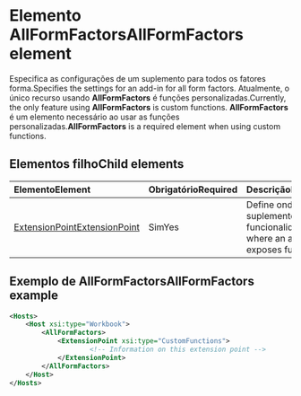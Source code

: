 # <a name="allformfactors-element"></a><span data-ttu-id="c9daf-101">Elemento AllFormFactors</span><span class="sxs-lookup"><span data-stu-id="c9daf-101">AllFormFactors element</span></span>

<span data-ttu-id="c9daf-102">Especifica as configurações de um suplemento para todos os fatores forma.</span><span class="sxs-lookup"><span data-stu-id="c9daf-102">Specifies the settings for an add-in for all form factors.</span></span> <span data-ttu-id="c9daf-103">Atualmente, o único recurso usando **AllFormFactors** é funções personalizadas.</span><span class="sxs-lookup"><span data-stu-id="c9daf-103">Currently, the only feature using **AllFormFactors** is custom functions.</span></span> <span data-ttu-id="c9daf-104">**AllFormFactors** é um elemento necessário ao usar as funções personalizadas.</span><span class="sxs-lookup"><span data-stu-id="c9daf-104">**AllFormFactors** is a required element when using custom functions.</span></span>

## <a name="child-elements"></a><span data-ttu-id="c9daf-105">Elementos filho</span><span class="sxs-lookup"><span data-stu-id="c9daf-105">Child elements</span></span>

|  <span data-ttu-id="c9daf-106">Elemento</span><span class="sxs-lookup"><span data-stu-id="c9daf-106">Element</span></span> |  <span data-ttu-id="c9daf-107">Obrigatório</span><span class="sxs-lookup"><span data-stu-id="c9daf-107">Required</span></span>  |  <span data-ttu-id="c9daf-108">Descrição</span><span class="sxs-lookup"><span data-stu-id="c9daf-108">Description</span></span>  |
|:-----|:-----|:-----|
|  [<span data-ttu-id="c9daf-109">ExtensionPoint</span><span class="sxs-lookup"><span data-stu-id="c9daf-109">ExtensionPoint</span></span>](extensionpoint.md) |  <span data-ttu-id="c9daf-110">Sim</span><span class="sxs-lookup"><span data-stu-id="c9daf-110">Yes</span></span> |  <span data-ttu-id="c9daf-111">Define onde um suplemento expõe a funcionalidade.</span><span class="sxs-lookup"><span data-stu-id="c9daf-111">Defines where an add-in exposes functionality.</span></span> |

## <a name="allformfactors-example"></a><span data-ttu-id="c9daf-112">Exemplo de AllFormFactors</span><span class="sxs-lookup"><span data-stu-id="c9daf-112">AllFormFactors example</span></span>

```xml
<Hosts>
    <Host xsi:type="Workbook">
        <AllFormFactors>
            <ExtensionPoint xsi:type="CustomFunctions">
                    <!-- Information on this extension point -->
            </ExtensionPoint>
        </AllFormFactors>
    </Host>
</Hosts>
```
